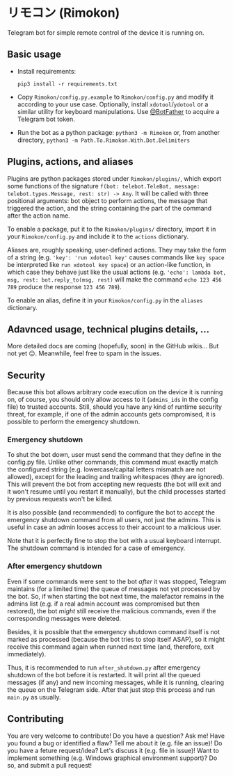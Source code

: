 # リモコン (Rimokon)

Telegram bot for simple remote control of the device it is running on.

## Basic usage

-  Install requirements:
   ```
   pip3 install -r requirements.txt
   ```


-  Copy `Rimokon/config.py.example` to `Rimokon/config.py` and modify it according to your use case.
   Optionally, install `xdotool`/`ydotool` or a similar utility for keyboard manipulations.
   Use [@BotFather](https://t.me/BotFather) to acquire a Telegram bot token.


-  Run the bot as a python package: `python3 -m Rimokon` or, from another directory,
   `python3 -m Path.To.Rimokon.With.Dot.Delimiters`


## Plugins, actions, and aliases

Plugins are python packages stored under `Rimokon/plugins/`, which export some functions of the
signature `f(bot: telebot.TeleBot, message: telebot.types.Message, rest: str) -> Any`. It will
be called with three positional arguments: bot object to perform actions, the message that
triggered the action, and the string containing the part of the command after the action name.

To enable a package, put it to the `Rimokon/plugins/` directory, import it in your
`Rimokon/config.py` and include it to the `actions` dictionary.

Aliases are, roughly speaking, user-defined actions. They may take the form of a string
(e.g. `'key': 'run xdotool key'` causes commands like `key space` be interpreted like
`run xdotool key space`) or an action-like function, in which case they behave just like
the usual actions (e.g. `'echo': lambda bot, msg, rest: bot.reply_to(msg, rest)` will make
the command `echo 123 456 789` produce the response `123 456 789`).

To enable an alias, define it in your `Rimokon/config.py` in the `aliases` dictionary.


## Adavnced usage, technical plugins details, ...

More detailed docs are coming (hopefully, soon) in the GitHub wikis... But not yet 😔.
Meanwhile, feel free to spam in the issues.


## Security

Because this bot allows arbitrary code execution on the device it is running on, of course,
you should only allow access to it (`admins_ids` in the config file) to trusted accounts.
Still, should you have any kind of runtime security threat, for example, if one of the admin
accounts gets compromised, it is possible to perform the emergency shutdown.


### Emergency shutdown

To shut the bot down, user must send the command that they define in the config.py file.
Unlike other commands, this command must exactly match the configured string
(e.g. lowercase/capital letters mismatch are not allowed), except for the leading and trailing
whitespaces (they are ignored). This will prevent the bot from accepting new requests
(the bot will exit and it won't resume until you restart it manually), but the child processes
started by previous requests won't be killed.

It is also possible (and recommended) to configure the bot to accept the emergency shutdown
command from all users, not just the admins. This is useful in case an admin looses access
to their account to a malicious user.

Note that it is perfectly fine to stop the bot with a usual keyboard interrupt. The shutdown
command is intended for a case of emergency.


### After emergency shutdown

Even if some commands were sent to the bot _after_ it was stopped, Telegram maintains (for a
limited time) the queue of messages not yet processed by the bot. So, if when starting the bot
next time, the malefactor remains in the admins list (e.g. if a real admin account was
compromised but then restored), the bot _might_ still receive the malicious commands, even if
the corresponding messages were deleted.

Besides, it is possible that the emergency shutdown command itself is not marked as processed
(because the bot tries to stop itself ASAP), so it might receive this command again when
runned next time (and, therefore, exit immediately).

Thus, it is recommended to run `after_shutdown.py` after emergency shutdown of the bot before
it is restarted. It will print all the queued messages (if any) and new incoming
messages, while it is running, clearing the queue on the Telegram side. After that just stop
this process and run `main.py` as usually.

## Contributing

You are very welcome to contribute! Do you have a question? Ask me! Have you found a bug
or identified a flaw? Tell me about it (e.g. file an issue)! Do you have a feture
request/idea? Let's discuss it (e.g. file in issue)! Want to implement something (e.g.
Windows graphical environment support)? Do so, and submit a pull request!
